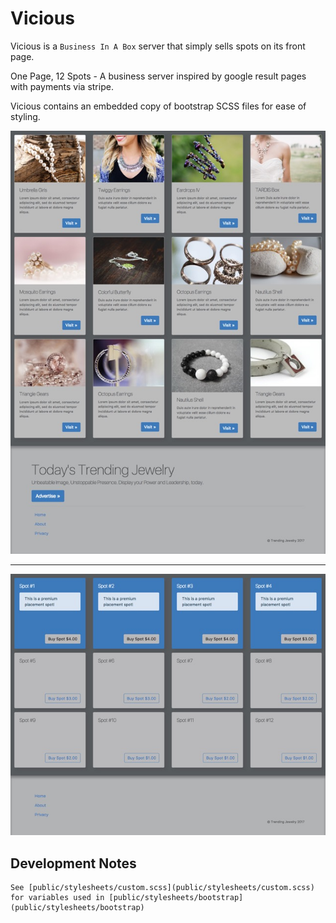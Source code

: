 # Vicious

Vicious is a ```Business In A Box``` server that simply sells spots on its front page.

One Page, 12 Spots - A business server inspired by google result pages with payments via stripe.

Vicious contains an embedded copy of bootstrap SCSS files for ease of styling.

![](screenshot-0.jpg)

---

![](screenshot-1.jpg)


## Development Notes

    See [public/stylesheets/custom.scss](public/stylesheets/custom.scss) for variables used in [public/stylesheets/bootstrap](public/stylesheets/bootstrap)
